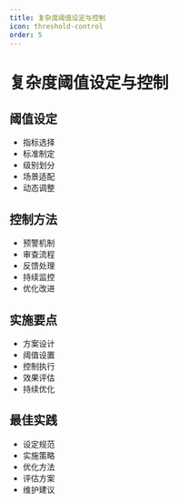 ```yaml
---
title: 复杂度阈值设定与控制
icon: threshold-control
order: 5
---
```


# 复杂度阈值设定与控制

## 阈值设定
- 指标选择
- 标准制定
- 级别划分
- 场景适配
- 动态调整

## 控制方法
- 预警机制
- 审查流程
- 反馈处理
- 持续监控
- 优化改进

## 实施要点
- 方案设计
- 阈值设置
- 控制执行
- 效果评估
- 持续优化

## 最佳实践
- 设定规范
- 实施策略
- 优化方法
- 评估方案
- 维护建议
